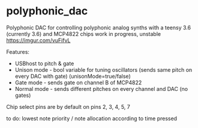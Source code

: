 # polyphonic_dac
Polyphonic DAC for controlling polyphonic analog synths with a teensy 3.6 (currently 3.6) and MCP4822 chips
work in progress, unstable
https://imgur.com/vuFifvL

Features: 
* USBhost to pitch & gate
* Unison mode - bool variable for tuning oscillators (sends same pitch on every DAC with gate) (unisonMode=true/false)
* Gate mode - sends gate on channel B of MCP4822
* Normal mode - sends different pitches on every channel and DAC (no gates)

Chip select pins are by default on pins 2, 3, 4, 5, 7

to do:
lowest note priority / note allocation according to time pressed
